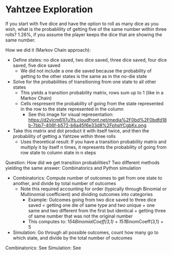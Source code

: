 # Yahtzee Exploration

If you start with five dice and have the option to roll as many dice as you wish, what is the probablility of getting five of the same number within three rolls?
1.26%, if you assume the player keeps the dice that are showing the same number.

How we did it (Markov Chain approach):
- Define states: no dice saved, two dice saved, three dice saved, four dice saved, five dice saved
    - We did not include a one die saved because the probability of getting to the other states is the same as in the no-die state
- Solve for the probabilities of transitioning from one state to all other states
    - This yields a transition probability matrix, rows sum up to 1 (like in a Markov Chain)
    - Cells respresent the probability of going from the state represented in the row to the state represented in the column
        - See this image for visual representation: https://d2vlcm61l7u1fs.cloudfront.net/media%2F0bd%2F0bdfd18b-7bb7-406f-b572-b6a45f6e33d8%2FphpYCgbKx.png
- Take this matrix and dot product it with itself twice, and then the probability of getting a Yahtzee within three rolls
   - Uses theoretical result: If you have a transition probability matrix and multiply it by itself n times, it represents the probability of going from row state to column state in n steps

Question: How did we get transition probabilities?
Two different methods yielding the same answer: Combinatorics and Python simulation
- Combinatorics: Compute number of outcomes to get from one state to another, and divide by total number of outcomes
   - Note this required accounting for order (typically through Binomial or Multinomial coefficient) and dividing outcomes into categories 
        - Example: Outcomes going from two dice saved to three dice saved = getting one die of same type and two unique + one same and two different from the first but identical + getting three of same number that was not the original number
        - This computes to: 1*5*4*BinomialCoeff(3,1) + 1*5*1*BinomCoeff(3,1) + 5
- Simulation: Go through all possible outcomes, count how many go to which state, and divide by the total number of outcomes

Combinatorics: See
Simulation: See 
